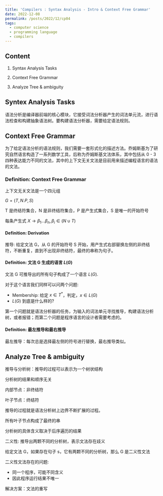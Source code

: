 ```yaml
---
title: 'Compilers : Syntax Analysis - Intro & Context Free Grammar'
date: 2022-12-08
permalink: /posts/2022/12/cp04
tags:
  - computer science
  - programming language
  - compilers
---
```

## Content

1. Syntax Analysis Tasks

2. Context Free Grammar

3. Analyze Tree & ambiguity

## Syntex Analysis Tasks

语法分析是编译器前端的核心模块，它接受词法分析器产生的词法单元流，进行语法检查和构建抽象语法树。要构建语法分析器，需要给定语法规则。

## Context Free Grammar

为了给定语法分析的语法规则，我们需要一套形式化的描述方法。乔姆斯基为了研究自然语言构造了一系列数学工具，后称为乔姆斯基文法体系，其中包括从 0 - 3 四种表达能力不同的文法，其中的上下文无关文法是目前用来描述编程语言的语法的文法。

### Definition: Context Free Grammar

上下文无关文法是一个四元组

$G = (T, N. P, S)$

T 是终结符集合，N 是非终结符集合，P 是产生式集合，S 是唯一的开始符号

每条产生式 $X \to \beta_1 ... \beta_n, \beta_i \in (N\cup T)$

#### Definition: Derivation

推导: 给定文法 G，从 G 的开始符号 S 开始，用产生式右部替换左侧的非终结符，不断重复，直到不出现非终结符，最终的串称为句子。

#### Definition: 文法 G 生成的语言 $L(G)$

文法 G 可推导出的所有句子构成了一个语言 $L(G)$.

对于这个语言我们同样可以问两个问题:

- Membership: 给定 $x\in T^*$，判定，$x\in L(G)$
- $L(G)$ 到底是什么样的?

第一个问题就是语法分析器的任务，为输入的词法单元寻找推导，构建语法分析树，或者报错；而第二个问题是程序语言的设计者需要考虑的。

#### Definition: 最左推导和最右推导

最左推导：每次总是选择最左侧的符号进行替换，最右推导类似。

## Analyze Tree & ambiguity

推导与分析树：推导的过程可以表示为一个树状结构

分析树的结果和顺序无关

内部节点：非终结符

叶子节点：终结符

推导的过程就是语法分析树上边界不断扩展的过程。

所有叶子节点构成了最终的串

分析树的具体含义取决于后序遍历的结果

二义性: 推导出两颗不同的分析树，表示文法存在歧义

给定文法 G，如果存在句子 s，它有两颗不同的分析树，那么 G 是二义性文法

二义性文法存在的问题:

- 同一个程序，可能不同含义
- 因此程序运行结果不唯一

解决方案：文法的重写